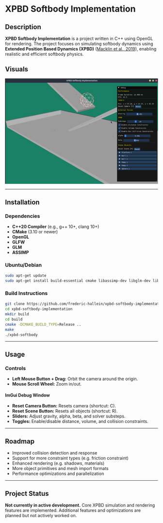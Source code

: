 # XPBD Softbody Implementation

## Description

**XPBD Softbody Implementation** is a project written in C++ using OpenGL for rendering. The project focuses on simulating softbody dynamics using **Extended Position Based Dynamics (XPBD)** ([Macklin et al., 2019](https://matthias-research.github.io/pages/publications/smallsteps.pdf)), enabling realistic and efficient softbody physics.

## Visuals

![Physics Engine Screenshot](res/screenshots/readme-screenshot.png)

---

## Installation

### Dependencies

- **C++20 Compiler** (e.g., g++ 10+, clang 10+)
- **CMake** (3.10 or newer)
- **OpenGL**
- **GLFW**
- **GLM**
- **ASSIMP**

### Ubuntu/Debian

```sh
sudo apt-get update
sudo apt-get install build-essential cmake libassimp-dev libglm-dev libglfw3-dev libglew-dev
```

### Build Instructions

```sh
git clone https://github.com/frederic-hallein/xpbd-softbody-implementation.git
cd xpbd-softbody-implementation
mkdir build
cd build
cmake -DCMAKE_BUILD_TYPE=Release ..
make
./xpbd-softbody
```

---

## Usage

### Controls

- **Left Mouse Button + Drag:** Orbit the camera around the origin.
- **Mouse Scroll Wheel:** Zoom in/out.

#### ImGui Debug Window

- **Reset Camera Button:** Resets camera (shortcut: C).
- **Reset Scene Button:** Resets all objects (shortcut: R).
- **Sliders:** Adjust gravity, alpha, beta, and solver substeps.
- **Toggles:** Enable/disable distance, volume, and collision constraints.

---

## Roadmap

- Improved collision detection and response
- Support for more constraint types (e.g. friction constraint)
- Enhanced rendering (e.g. shadows, materials)
- More object primitives and mesh import formats
- Performance optimizations and parallelization

---

## Project Status

**Not currently in active development.**
Core XPBD simulation and rendering features are implemented.
Additional features and optimizations are planned but not actively worked on.